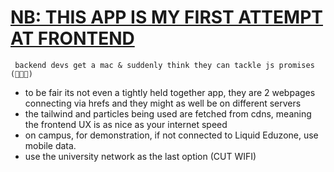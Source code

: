 # <ins>NB: THIS APP IS MY FIRST ATTEMPT AT FRONTEND</ins>

``` backend devs get a mac & suddenly think they can tackle js promises (🤹🏿🥁)```
- to be fair its not even a tightly held together app, they are 2 webpages connecting via hrefs and they might as well be on different servers
- the tailwind and particles being used are fetched from cdns, meaning the frontend UX is as nice as your internet speed 
- on campus, for demonstration, if not connected to Liquid Eduzone, use mobile data. 
- use the university network as the last option (CUT WIFI) 